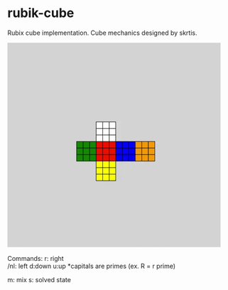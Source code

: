 # rubik-cube
Rubix cube implementation. Cube mechanics designed by skrtis. 

![](giphy.gif)

Commands:
r: right  
/nl: left 
d:down 
u:up 
*capitals are primes (ex. R = r prime)

m: mix
s: solved state

